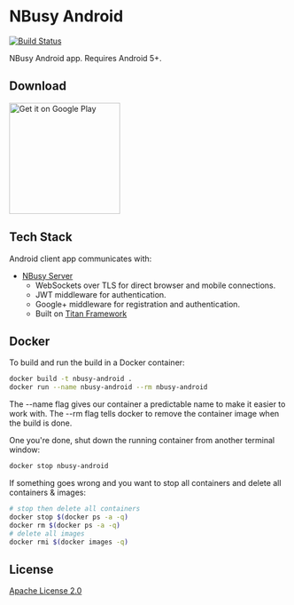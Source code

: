 # NBusy Android

[![Build Status](https://travis-ci.org/nbusy/nbusy-android.svg?branch=master)](https://travis-ci.org/nbusy/nbusy-android)

NBusy Android app. Requires Android 5+.

## Download

<a href="https://play.google.com/store/apps/details?id=com.nbusy.app"><img alt="Get it on Google Play" src="https://play.google.com/intl/en_us/badges/images/generic/en-play-badge.png" width="200px" /></a>

## Tech Stack

Android client app communicates with:

* [NBusy Server](https://github.com/nbusy/nbusy)
  * WebSockets over TLS for direct browser and mobile connections.
  * JWT middleware for authentication.
  * Google+ middleware for registration and authentication.
  * Built on [Titan Framework](https://github.com/titan-x)

## Docker

To build and run the build in a Docker container:

```bash
docker build -t nbusy-android .
docker run --name nbusy-android --rm nbusy-android
```

The --name flag gives our container a predictable name to make it easier to work with. The --rm flag tells docker to remove the container image when the build is done.

One you're done, shut down the running container from another terminal window:

```bash
docker stop nbusy-android
```

If something goes wrong and you want to stop all containers and delete all containers & images:

```bash
# stop then delete all containers
docker stop $(docker ps -a -q)
docker rm $(docker ps -a -q)
# delete all images
docker rmi $(docker images -q)
```

## License

[Apache License 2.0](LICENSE)
